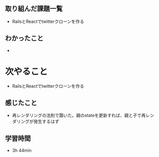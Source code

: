 ## 取り組んだ課題一覧
- RailsとReactでtwitterクローンを作る
## わかったこと
- 
# 次やること
- RailsとReactでtwitterクローンを作る
## 感じたこと
- 再レンダリングの法則で躓いた。親のstateを更新すれば、親と子で再レンダリングが発生するはず
## 学習時間
- 3h 44min